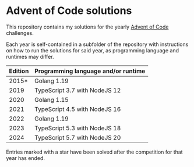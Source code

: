 # Advent of Code solutions

This repository contains my solutions for the yearly [Advent of Code](https://adventofcode.com) challenges.

Each year is self-contained in a subfolder of the repository with instructions on how to run the solutions for said year, as programming language and runtimes may differ.

| Edition | Programming language and/or runtime |
| ------- | ----------------------------------- |
| 2015\*  | Golang 1.19                         |
| 2019    | TypeScript 3.7 with NodeJS 12       |
| 2020    | Golang 1.15                         |
| 2021    | TypeScript 4.5 with NodeJS 16       |
| 2022    | Golang 1.19                         |
| 2023    | TypeScript 5.3 with NodeJS 18       |
| 2024    | TypeScript 5.7 with NodeJS 20       |

Entries marked with a star have been solved after the competition for that year has ended.
